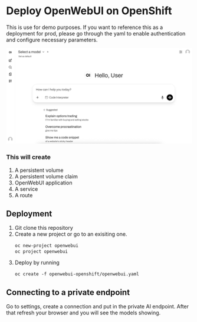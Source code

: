 # Deploy OpenWebUI on OpenShift
This is use for demo purposes. If you want to reference this as a deployment for prod, please go through the yaml to enable authentication and configure necessary parameters.


![OpenWebUI](img/openwebui.png)


### This will create
1. A persistent volume
1. A persistent volume claim
1. OpenWebUI application
1. A service
1. A route

## Deployment
1. Git clone this repository
1. Create a new project or go to an exisiting one.
    ```shell
    oc new-project openwebui
    oc project openwebui
    ```
1. Deploy by running
    ```shell
    oc create -f openwebui-openshift/openwebui.yaml
    ```

## Connecting to a private endpoint

Go to settings, create a connection and put in the private AI endpoint. After that refresh your browser and you will see the models showing.